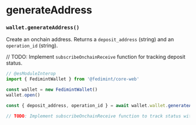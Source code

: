 # generateAddress

### `wallet.generateAddress()`

Create an onchain address. Returns a `deposit_address` (string) and an `operation_id` (string).

// TODO: Implement `subscribeOnchainReceive` function for tracking deposit status.

```ts twoslash
// @esModuleInterop
import { FedimintWallet } from '@fedimint/core-web'

const wallet = new FedimintWallet()
wallet.open()

const { deposit_address, operation_id } = await wallet.wallet.generateAddress() // [!code focus]

// TODO: Implement subscribeOnchainReceive function to track status with operation_id
```
